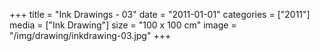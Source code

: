 +++
title = "Ink Drawings - 03"
date = "2011-01-01"
categories = ["2011"]
media = ["Ink Drawing"]
size = "100 x 100 cm"
image = "/img/drawing/inkdrawing-03.jpg"
+++
